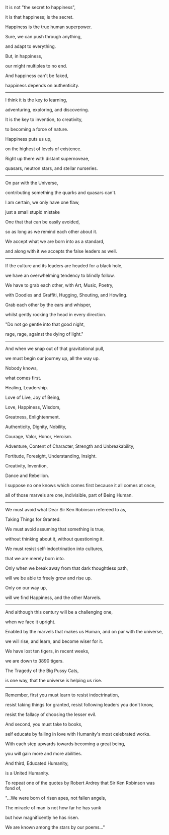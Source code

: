 It is not "the secret to happiness",

it is that happiness; is the secret.

Happiness is the true human superpower.

Sure, we can push through anything,

and adapt to everything.

But, in happiness,

our might multiples to no end.

And happiness can't be faked,

happiness depends on authenticity.

---

I think it is the key to learning,

adventuring, exploring, and discovering.

It is the key to invention, to creativity,

to becoming a force of nature.

Happiness puts us up,

on the highest of levels of existence.

Right up there with distant supernoveae,

quasars, neutron stars, and stellar nurseries.

---

On par with the Universe,

contributing something the quarks and quasars can't.

I am certain, we only have one flaw,

just a small stupid mistake

One that that can be easily avoided,

so as long as we remind each other about it.

We accept what we are born into as a standard,

and along with it we accepts the false leaders as well.

---

If the culture and its leaders are headed for a black hole,

we have an overwhelming tendency to blindly follow.

We have to grab each other, with Art, Music, Poetry,

with Doodles and Graffiti, Hugging, Shouting, and Howling.

Grab each other by the ears and whisper,

whilst gently rocking the head in every direction.

"Do not go gentle into that good night,

rage, rage, against the dying of light."

---

And when we snap out of that gravitational pull,

we must begin our journey up, all the way up.

Nobody knows,

what comes first.

Healing, Leadership.

Love of Live, Joy of Being,

Love, Happiness, Wisdom,

Greatness, Enlightenment.

Authenticity, Dignity, Nobility,

Courage, Valor, Honor, Heroism.

Adventure, Content of Character, Strength and Unbreakability,

Fortitude, Foresight, Understanding, Insight.

Creativity, Invention,

Dance and Rebellion.

I suppose no one knows which comes first because it all comes at once,

all of those marvels are one, indivisible, part of Being Human.

---

We must avoid what Dear Sir Ken Robinson refereed to as,

Taking Things for Granted.

We must avoid assuming that something is true,

without thinking about it, without questioning it.

We must resist self-indoctrination into cultures,

that we are merely born into.

Only when we break away from that dark thoughtless path,

will we be able to freely grow and rise up.

Only on our way up,

will we find Happiness, and the other Marvels.

---

And although this century will be a challenging one,

when we face it upright.

Enabled by the marvels that makes us Human, and on par with the universe,

we will rise, and learn, and become wiser for it.

We have lost ten tigers, in recent weeks,

we are down to 3890 tigers.

The Tragedy of the Big Pussy Cats,

is one way, that the universe is helping us rise.

---

Remember, first you must learn to resist indoctrination,

resist taking things for granted, resist following leaders you don't know,

resist the fallacy of choosing the lesser evil.

And second, you must take to books,

self educate by falling in love with Humanity's most celebrated works.

With each step upwards towards becoming a great being,

you will gain more and more abilities.

And third, Educated Humanity,

is a United Humanity.

To repeat one of the quotes by Robert Ardrey that Sir Ken Robinson was fond of,

"...We were born of risen apes, not fallen angels,

The miracle of man is not how far he has sunk

but how magnificently he has risen.

We are known among the stars by our poems..."

